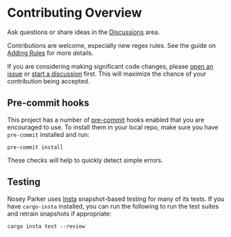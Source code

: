 # Contributing Overview

Ask questions or share ideas in the [Discussions](https://github.com/praetorian-inc/noseyparker/discussions) area.

Contributions are welcome, especially new regex rules.
See the guide on [Adding Rules](../adding-rules.md) for more details.

If you are considering making significant code changes, please [open an issue](https://github.com/praetorian-inc/noseyparker/issues/new) or [start a discussion](https://github.com/praetorian-inc/noseyparker/discussions/new/choose) first.
This will maximize the chance of your contribution being accepted.


## Pre-commit hooks

This project has a number of [pre-commit](https://pre-commit.com/) hooks enabled that you are encouraged to use.
To install them in your local repo, make sure you have `pre-commit` installed and run:

```
pre-commit install
```

These checks will help to quickly detect simple errors.


## Testing

Nosey Parker uses [Insta](https://insta.rs) snapshot-based testing for many of its tests.
If you have `cargo-insta` installed, you can run the following to run the test suites and retrain snapshots if appropriate:

```
cargo insta test --review
```
